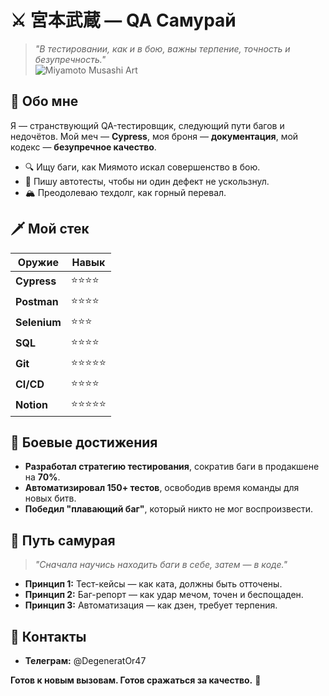 # ⚔️ 宮本武蔵 — QA Самурай  

> *"В тестировании, как и в бою, важны терпение, точность и безупречность."*  
![Miyamoto Musashi Art](https://i.pinimg.com/originals/0e/20/d8/0e20d8051aee2fa0a161ae3c9d84d078.jpg)  
## 🏯 Обо мне  

Я — странствующий QA-тестировщик, следующий пути багов и недочётов. Мой меч — **Cypress**, моя броня — **документация**, мой кодекс — **безупречное качество**.  

- 🔍 Ищу баги, как Миямото искал совершенство в бою.  
- 🧪 Пишу автотесты, чтобы ни один дефект не ускользнул.  
- 🏔️ Преодолеваю техдолг, как горный перевал.  

## 🗡️ Мой стек  

| Оружие          | Навык          |  
|----------------|---------------|  
| **Cypress**    | ⭐⭐⭐⭐       |  
| **Postman**    | ⭐⭐⭐⭐        |  
| **Selenium**   | ⭐⭐⭐          |  
| **SQL**        | ⭐⭐⭐⭐        |  
| **Git**        | ⭐⭐⭐⭐⭐       |  
| **CI/CD**      | ⭐⭐⭐⭐        |  
| **Notion**     | ⭐⭐⭐⭐⭐       |  

## 🎌 Боевые достижения  

- **Разработал стратегию тестирования**, сократив баги в продакшене на **70%**.  
- **Автоматизировал 150+ тестов**, освободив время команды для новых битв.  
- **Победил "плавающий баг"**, который никто не мог воспроизвести.  

## 🏮 Путь самурая  

> *"Сначала научись находить баги в себе, затем — в коде."*  

- **Принцип 1:** Тест-кейсы — как ката, должны быть отточены.  
- **Принцип 2:** Баг-репорт — как удар мечом, точен и беспощаден.  
- **Принцип 3:** Автоматизация — как дзен, требует терпения.  

## 📜 Контакты  

- **Телеграм:** @DegeneratOr47  

**Готов к новым вызовам. Готов сражаться за качество.** 🏯  
